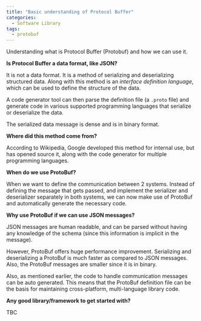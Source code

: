 ```yaml
---
title: "Basic understanding of Protocol Buffer"
categories:
  - Software Library
tags:
  - protobuf
---
```


Understanding what is Protocol Buffer (Protobuf) and how we can use it.

**Is Protocol Buffer a data format, like JSON?**

It is not a data format. It is a method of serializing and deserializing structured data. Along with this method is an *interface definition language*, which can be used to define the structure of the data. 

A code generator tool can then parse the definition file (a `.proto` file) and generate code in various supported programming languages that serialize or deserialize the data.

The serialized data message is dense and is in binary format.

**Where did this method come from?**

According to Wikipedia, Google developed this method for internal use, but has opened source it, along with the code generator for multiple programming languages.

**When do we use ProtoBuf?**

When we want to define the communication between 2 systems. Instead of defining the message that gets passed, and implement the serializer and deserializer separately in both systems, we can now make use of ProtoBuf and automatically generate the necessary code.

**Why use ProtoBuf if we can use JSON messages?**

JSON messages are human readable, and can be parsed without having any knowledge of the schema (since this information is implicit in the message).

However, ProtoBuf offers huge performance improvement. Serializing and deserializing a ProtoBuf is much faster as compared to JSON messages. Also, the ProtoBuf messages are smaller since it is in binary.

Also, as mentioned earlier, the code to handle communication messages can be auto generated. This means that the ProtoBuf definition file can be the basis for maintaining cross-platform, multi-language library code.

**Any good library/framework to get started with?**

TBC